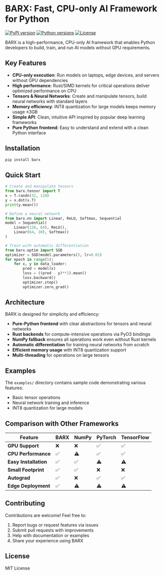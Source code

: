 # BARX: Fast, CPU-only AI Framework for Python

[![PyPI version](https://img.shields.io/pypi/v/barx.svg)](https://pypi.org/project/barx/)
[![Python versions](https://img.shields.io/pypi/pyversions/barx.svg)](https://pypi.org/project/barx/)
[![License](https://img.shields.io/github/license/barx-team/barx.svg)](https://github.com/barx-team/barx/blob/main/LICENSE)

BARX is a high-performance, CPU-only AI framework that enables Python developers to build, train, and run AI models without GPU requirements.

## Key Features

- **CPU-only execution**: Run models on laptops, edge devices, and servers without GPU dependencies
- **High performance**: Rust/SIMD kernels for critical operations deliver optimized performance on CPU
- **Tensors & Neural Networks**: Create and manipulate tensors, build neural networks with standard layers
- **Memory efficiency**: INT8 quantization for large models keeps memory usage ≤3GB
- **Simple API**: Clean, intuitive API inspired by popular deep learning frameworks
- **Pure Python frontend**: Easy to understand and extend with a clean Python interface

## Installation

```bash
pip install barx
```

## Quick Start

```python
# Create and manipulate tensors
from barx.tensor import T
x = T.randn(32, 128)
y = x.dot(x.T)
print(y.mean())

# Define a neural network
from barx.nn import Linear, ReLU, Softmax, Sequential
model = Sequential(
    Linear(128, 64), ReLU(),
    Linear(64, 10), Softmax()
)

# Train with automatic differentiation
from barx.optim import SGD
optimizer = SGD(model.parameters(), lr=0.01)
for epoch in range(5):
    for x, y in data_loader:
        pred = model(x)
        loss = ((pred - y)**2).mean()
        loss.backward()
        optimizer.step()
        optimizer.zero_grad()
```

## Architecture

BARX is designed for simplicity and efficiency:

- **Pure-Python frontend** with clear abstractions for tensors and neural networks
- **Rust backends** for compute-intensive operations via PyO3 bindings
- **NumPy fallback** ensures all operations work even without Rust kernels
- **Automatic differentiation** for training neural networks from scratch
- **Efficient memory usage** with INT8 quantization support
- **Multi-threading** for operations on large tensors

## Examples

The `examples/` directory contains sample code demonstrating various features:

- Basic tensor operations
- Neural network training and inference
- INT8 quantization for large models

## Comparison with Other Frameworks

| Feature | BARX | NumPy | PyTorch | TensorFlow |
|---------|------|-------|---------|------------|
| **GPU Support** | ❌ | ❌ | ✅ | ✅ |
| **CPU Performance** | ✅ | ⚠️ | ✅ | ✅ |
| **Easy Installation** | ✅ | ✅ | ⚠️ | ⚠️ |
| **Small Footprint** | ✅ | ✅ | ❌ | ❌ |
| **Autograd** | ✅ | ❌ | ✅ | ✅ |
| **Edge Deployment** | ✅ | ⚠️ | ⚠️ | ⚠️ |

## Contributing

Contributions are welcome! Feel free to:

1. Report bugs or request features via issues
2. Submit pull requests with improvements
3. Help with documentation or examples
4. Share your experience using BARX

## License

MIT License
